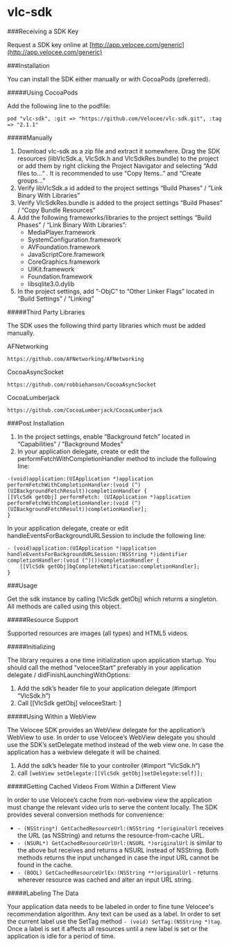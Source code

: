 vlc-sdk
=======

###Receiving a SDK Key

Request a SDK key online at [http://app.velocee.com/generic](http://app.velocee.com/generic)



###Installation


You can install the SDK either manually or with CocoaPods (preferred).

#####Using CocoaPods

Add the following line to the podfile:
```
pod "vlc-sdk", :git => "https://github.com/Velocee/vlc-sdk.git", :tag => "2.1.1"
```

#####Manually

1. Download vlc-sdk as a zip file and extract it somewhere. Drag the SDK resources (libVlcSdk.a, VlcSdk.h and VlcSdkRes.bundle) to the project or add them by right clicking the Project Navigator and selecting “Add files to...“ . It is recommended to use “Copy Items..” and “Create groups…”
2. Verify libVlcSdk.a id added to the project settings “Build Phases” / ”Link Binary With Libraries”
3. Verify VlcSdkRes.bundle is added to the project settings “Build Phases” / “Copy Bundle Resources”
4. Add the following frameworks/libraries to the project settings “Build Phases” / “Link Binary With Libraries”:
    - MediaPlayer.framework
    - SystemConfiguration.framework
    - AVFoundation.framework
    - JavaScriptCore.framework
    - CoreGraphics.framework
    - UIKit.framework
    - Foundation.framework
    - libsqlite3.0.dylib
5. In the project settings, add ”-ObjC” to “Other Linker Flags” located in “Build Settings” / “Linking”


#####Third Party Libraries

The SDK uses the following third party libraries which must be added manually.

AFNetworking
```
https://github.com/AFNetworking/AFNetworking
```

CocoaAsyncSocket
```
https://github.com/robbiehanson/CocoaAsyncSocket
```

CocoaLumberjack
```
https://github.com/CocoaLumberjack/CocoaLumberjack
```


###Post Installation


1. In the project settings, enable “Background fetch” located in “Capabilities” / “Background Modes”
2. In your application delegate, create or edit the performFetchWithCompletionHandler method to include the following line:
```
-(void)application:(UIApplication *)application performFetchWithCompletionHandler:(void (^)(UIBackgroundFetchResult))completionHandler {
[[VlcSdk getObj] performFetch: (UIApplication *)application performFetchWithCompletionHandler:(void (^)(UIBackgroundFetchResult))completionHandler];
}
```
In your application delegate, create or edit handleEventsForBackgroundURLSession to include the following line:
```
- (void)application:(UIApplication *)application handleEventsForBackgroundURLSession:(NSString *)identifier completionHandler:(void (^)())completionHandler {
    [[VlcSdk getObj]bgCompleteNotification:completionHandler];
}
```


###Usage


Get the sdk instance by calling [VlcSdk getObj] which returns a singleton. All methods are called using this object.


#####Resource Support

Supported resources are images (all types) and HTML5 videos.


#####Initializing


The library requires a one time initialization upon application startup. You should call the method “veloceeStart” preferably in your application delegate / didFinishLaunchingWithOptions:

1. Add the sdk’s header file to your application delegate (#import “VlcSdk.h”)
2. Call [[VlcSdk getObj] veloceeStart: <your SDK key> ]


#####Using Within a WebView

The Velocee SDK provides an WebView delegate for the application’s WebView to use. In order to use Velocee’s WebView delegate you should use the SDK’s setDelegate method instead of the web view one. In case the application has a webview delegate it will be chained.

1. Add the sdk’s header file to your controller (#import “VlcSdk.h”)
2. call ```[webView setDelegate:[[VlcSdk getObj]setDelegate:self]];```


#####Getting Cached Videos From Within a Different View

In order to use Velocee’s cache from non-webview view the application must change the relevant video urls to serve the content locally. The SDK provides several conversion methods for convenience: 
* ```- (NSString*) GetCachedResourceUrl:(NSString *)originalUrl``` receives the URL (as NSString) and returns the resource-from-cache URL.
* ```- (NSURL*) GetCachedResourceUrlUrl:(NSURL *)originalUrl``` is similar to the above but receives and returns a NSURL instead of NSString.
Both methods returns the input unchanged in case the input URL cannot be found in the cache. 
* ```- (BOOL) GetCachedResourceUrlEx:(NSString **)originalUrl``` - returns wherever resource was cached and alter an input URL string.


#####Labeling The Data

Your application data needs to be labeled in order to fine tune Velocee's recommendation algorithm. Any text can be used as a label. In order to set the current label use the SetTag method ```- (void) SetTag:(NSString *)tag```.
Once a label is set it affects all resources until a new label is set or the application is idle for a period of time.
